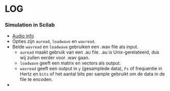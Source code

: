 # LOG

### Simulation in Scilab

* [Audio info](https://help.scilab.org/doc/5.5.2/en_US/section_d11cd0f9e362390f953e7199c5bb4b3a.html)
* Opties zijn `auread`, `loadwave` en `wavread`.
* Beide `wavread` en `loadwave` gebruiken een .wav file als input. 
   - `auread` maakt gebruik van een .au file. .au is Unix-gerelateerd, dus wij zullen eerder voor .wav gaan. 
   - `loadwave` geeft een matrix en vectors als output.
   - `wavread` geeft een output in `y` (gesamplede data), `Fs` of frequentie in Hertz en `bits` of het aantal bits per sample gebruikt om de data in de file te encoden. 
* 